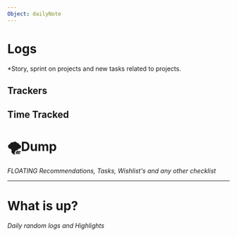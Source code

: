```yaml
---
Object: dailyNote
---
```

# Logs
*Story, sprint on projects and new tasks related to projects. 


## Trackers



## Time Tracked


# 🌪Dump
_FLOATING Recommendations, Tasks, Wishlist's and any other checklist_



---
# What is up?
*Daily random logs and Highlights*

